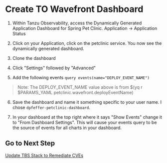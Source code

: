 # Create TO Wavefront Dashboard

1. Within Tanzu Observability, access the Dynamically Generated Application Dashboard for Spring Pet Clinic.  Application -> Application Status

2. Click on your Application, click on the petclinic service.  You now see the dynamically generated dashboard.

3. Clone the dashboard

4. Click "Settings" followed by "Advanced"

5. Add the following events `query events(name="DEPLOY_EVENT_NAME")`

>Note: The DEPLOY_EVENT_NAME value above is from $(yq r $PARAMS_YAML petclinic.wavefront.deployEventName)

6. Save the dashboard and name it something specific to your user name.  I chose `dpfeffer-petclinic-dashboard`.

7. In your dashboard at the top right where it says "Show Events" change it to "From Dashboard Settings". This will cause your events query to be the source of events for all charts in your dashboard.

## Go to Next Step

[Update TBS Stack to Remediate CVEs](10-tbs-stack-update.md)